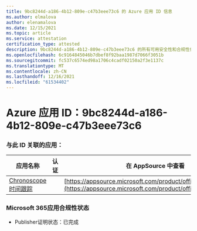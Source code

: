 ```yaml
---
title: 9bc8244d-a186-4b12-809e-c47b3eee73c6 的 Azure 应用 ID 信息
ms.author: elmalova
author: elenamalova
ms.date: 12/15/2021
ms.topic: article
ms.service: attestation
certification_type: attested
description: 9bc8244d-a186-4b12-809e-c47b3eee73c6 的所有可用安全性和合规性信息。
ms.openlocfilehash: 6c9164845046b7dbef8f92baa1987d7066f3051b
ms.sourcegitcommit: fc537c6574ed98a1706c4cadf02150a2f3e1137c
ms.translationtype: MT
ms.contentlocale: zh-CN
ms.lasthandoff: 12/16/2021
ms.locfileid: "61534402"
---
```

# <a name="azure-app-id-9bc8244d-a186-4b12-809e-c47b3eee73c6"></a>Azure 应用 ID：9bc8244d-a186-4b12-809e-c47b3eee73c6


### <a name="apps-associated-with-this-id"></a>与此 ID 关联的应用：
| **应用名称** | **认证** | **在 AppSource 中查看** |
|--------------|---------------|-----------------------|
| [Chronoscope 时间跟踪](https://docs.microsoft.com/microsoft-365-app-certification/forward/WA200003095) |  | [https://appsource.microsoft.com/product/office/WA200003095](https://appsource.microsoft.com/product/office/WA200003095) |

### <a name="microsoft-365-app-compliance-status"></a>Microsoft 365应用合规性状态
- Publisher证明状态：已完成

